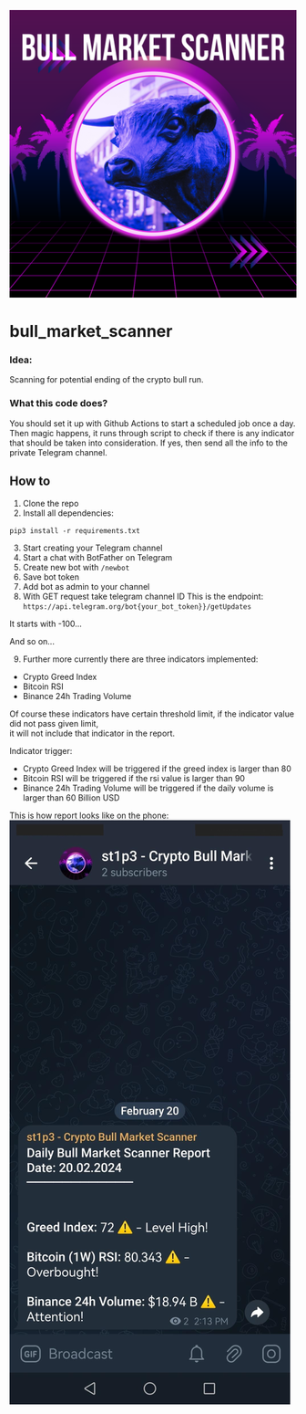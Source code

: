 ![Profile](./screenshot/profile.png)

# bull_market_scanner
### Idea:
Scanning for potential ending of the crypto bull run.
### What this code does? 
You should set it up with Github Actions to start a scheduled job once a day. Then magic happens, it runs through script to check if there is any 
indicator that should be taken into consideration. If yes, then send all the info to the private Telegram channel.


## How to

1. Clone the repo
2. Install all dependencies:

```
pip3 install -r requirements.txt
```

3. Start creating your Telegram channel
4. Start a chat with BotFather on Telegram
5. Create new bot with `/newbot`
6. Save bot token
7. Add bot as admin to your channel
8. With GET request take telegram channel ID
This is the endpoint: `https://api.telegram.org/bot{your_bot_token}}/getUpdates`

It starts with -100...

And so on...

9. Further more currently there are three indicators implemented: 
- Crypto Greed Index 
- Bitcoin RSI
- Binance 24h Trading Volume

Of course these indicators have certain threshold limit, if the indicator value did not pass given limit,  
it will not include that indicator in the report. 

Indicator trigger:
- Crypto Greed Index will be triggered if the greed index is larger than 80 
- Bitcoin RSI will be triggered if the rsi value is larger than 90 
- Binance 24h Trading Volume will be triggered if the daily volume is larger than 60 Billion USD


This is how report looks like on the phone:
![Bull Run Peak Scanner](./screenshot/bot_example.jpeg)